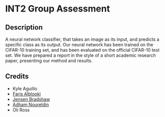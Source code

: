 # INT2 Group Assessment

## Description
A neural network classifier, that takes an image as its input, and predicts a specific class as its output. Our neural network has been trained on the CIFAR-10 training set, and has been evaluated on the official CIFAR-10 test set. We have prepared a report in the style of a short academic research paper, presenting our method and results.

## Credits
- Kyle Aguillo
- [Faris Alblooki](https://github.com/parisyup)
- [Jensen Bradshaw](https://github.com/Jensen6842)
- [Adham Noureldin](https://github.com/Adham125)
- Oli Ross
